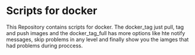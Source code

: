 # Scripts for docker
This Repository contains scripts for docker.
The docker_tag just pull, tag and push images and the docker_tag_full has more options like hte notify messages, skip problems in any level and finally show you the iamges that had problems during proccess.